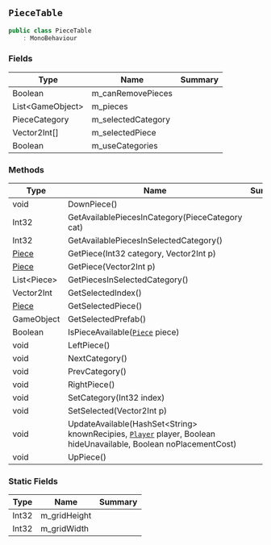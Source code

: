 ## `PieceTable`

```csharp
public class PieceTable
    : MonoBehaviour
```

### Fields

| Type | Name | Summary | 
| --- | --- | --- | 
| Boolean | m_canRemovePieces |  | 
| List&lt;GameObject&gt; | m_pieces |  | 
| PieceCategory | m_selectedCategory |  | 
| Vector2Int[] | m_selectedPiece |  | 
| Boolean | m_useCategories |  | 


### Methods

| Type | Name | Summary | 
| --- | --- | --- | 
| void | DownPiece() |  | 
| Int32 | GetAvailablePiecesInCategory(PieceCategory cat) |  | 
| Int32 | GetAvailablePiecesInSelectedCategory() |  | 
| [Piece](./Piece.md) | GetPiece(Int32 category, Vector2Int p) |  | 
| [Piece](./Piece.md) | GetPiece(Vector2Int p) |  | 
| List&lt;Piece&gt; | GetPiecesInSelectedCategory() |  | 
| Vector2Int | GetSelectedIndex() |  | 
| [Piece](./Piece.md) | GetSelectedPiece() |  | 
| GameObject | GetSelectedPrefab() |  | 
| Boolean | IsPieceAvailable([`Piece`](./Piece.md) piece) |  | 
| void | LeftPiece() |  | 
| void | NextCategory() |  | 
| void | PrevCategory() |  | 
| void | RightPiece() |  | 
| void | SetCategory(Int32 index) |  | 
| void | SetSelected(Vector2Int p) |  | 
| void | UpdateAvailable(HashSet&lt;String&gt; knownRecipies, [`Player`](./Player.md) player, Boolean hideUnavailable, Boolean noPlacementCost) |  | 
| void | UpPiece() |  | 


### Static Fields

| Type | Name | Summary | 
| --- | --- | --- | 
| Int32 | m_gridHeight |  | 
| Int32 | m_gridWidth |  | 


